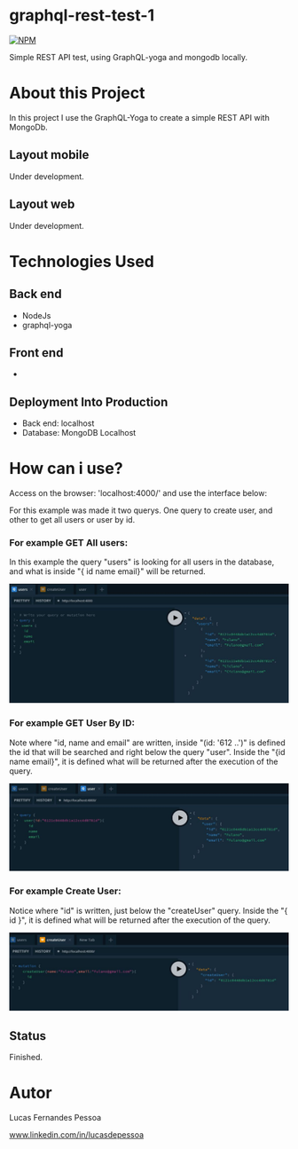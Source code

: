 # graphql-rest-test-1

[![NPM](https://img.shields.io/npm/l/react)](https://github.com/lucasdepessoa/curriculum/blob/main/LICENSE)

Simple REST API test, using GraphQL-yoga and mongodb locally.

# About this Project

In this project I use the GraphQL-Yoga to create a simple REST API with MongoDb.

## Layout mobile
Under development.

## Layout web
Under development.

# Technologies Used

## Back end
  - NodeJs
  - graphql-yoga

## Front end
  - 

## Deployment Into Production
  - Back end: localhost
  - Database: MongoDB Localhost

# How can i use?
 Access on the browser: 'localhost:4000/' and use the interface below:

 For this example was made it two querys. One query to create user, and other to get all users or user by id.

### For example GET All users:
 In this example the query "users" is looking for all users in the database, and what is inside "{ id name email}" will be returned.
 
 <img src="https://raw.githubusercontent.com/lucasdepessoa/graphql-rest-test-1/main/backend/src/img/getAllUsersPassingTheFilter.jpg">

### For example GET User By ID:
 Note where "id, name and email" are written, inside "(id: '612 ..')" is defined the id that will be searched and right below the query "user". Inside the "{id name email}", it is defined what will be returned after the execution of the query.

 <img src="https://raw.githubusercontent.com/lucasdepessoa/graphql-rest-test-1/main/backend/src/img/getUserByIdAndReturnByFilter.jpg">

### For example Create User:
 Notice where "id" is written, just below the "createUser" query. Inside the "{ id }", it is defined what will be returned after the execution of the query.

 <img src="https://raw.githubusercontent.com/lucasdepessoa/graphql-rest-test-1/main/backend/src/img/createAndReturnId.JPG">


## Status
Finished.

# Autor
Lucas Fernandes Pessoa

www.linkedin.com/in/lucasdepessoa

